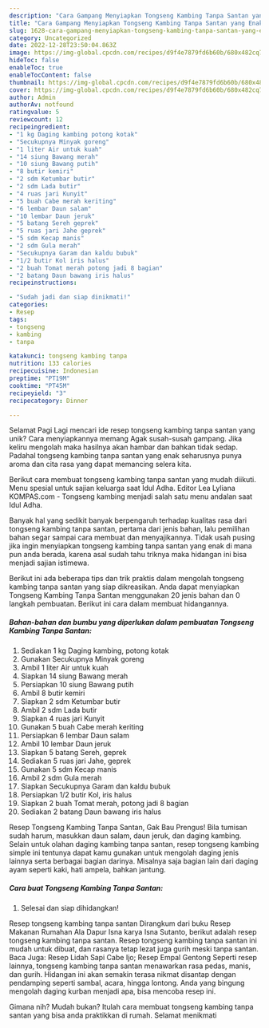 ```yaml
---
description: "Cara Gampang Menyiapkan Tongseng Kambing Tanpa Santan yang Enak, Sempurna"
title: "Cara Gampang Menyiapkan Tongseng Kambing Tanpa Santan yang Enak, Sempurna"
slug: 1628-cara-gampang-menyiapkan-tongseng-kambing-tanpa-santan-yang-enak-sempurna
category: Uncategorized
date: 2022-12-28T23:50:04.863Z
image: https://img-global.cpcdn.com/recipes/d9f4e7879fd6b60b/680x482cq70/tongseng-kambing-tanpa-santan-foto-resep-utama.jpg
hideToc: false
enableToc: true
enableTocContent: false
thumbnail: https://img-global.cpcdn.com/recipes/d9f4e7879fd6b60b/680x482cq70/tongseng-kambing-tanpa-santan-foto-resep-utama.jpg
cover: https://img-global.cpcdn.com/recipes/d9f4e7879fd6b60b/680x482cq70/tongseng-kambing-tanpa-santan-foto-resep-utama.jpg
author: Admin
authorAv: notfound
ratingvalue: 5
reviewcount: 12
recipeingredient:
- "1 kg Daging kambing potong kotak"
- "Secukupnya Minyak goreng"
- "1 liter Air untuk kuah"
- "14 siung Bawang merah"
- "10 siung Bawang putih"
- "8 butir kemiri"
- "2 sdm Ketumbar butir"
- "2 sdm Lada butir"
- "4 ruas jari Kunyit"
- "5 buah Cabe merah keriting"
- "6 lembar Daun salam"
- "10 lembar Daun jeruk"
- "5 batang Sereh geprek"
- "5 ruas jari Jahe geprek"
- "5 sdm Kecap manis"
- "2 sdm Gula merah"
- "Secukupnya Garam dan kaldu bubuk"
- "1/2 butir Kol iris halus"
- "2 buah Tomat merah potong jadi 8 bagian"
- "2 batang Daun bawang iris halus"
recipeinstructions:

- "Sudah jadi dan siap dinikmati!"
categories:
- Resep
tags:
- tongseng
- kambing
- tanpa

katakunci: tongseng kambing tanpa 
nutrition: 133 calories
recipecuisine: Indonesian
preptime: "PT19M"
cooktime: "PT45M"
recipeyield: "3"
recipecategory: Dinner

---
```



Selamat Pagi Lagi mencari ide resep tongseng kambing tanpa santan yang unik? Cara menyiapkannya memang Agak susah-susah gampang. Jika keliru mengolah maka hasilnya akan hambar dan bahkan tidak sedap. Padahal tongseng kambing tanpa santan yang enak seharusnya punya aroma dan cita rasa yang dapat memancing selera kita.


Berikut cara membuat tongseng kambing tanpa santan yang mudah diikuti. Menu spesial untuk sajian keluarga saat Idul Adha. Editor Lea Lyliana KOMPAS.com - Tongseng kambing menjadi salah satu menu andalan saat Idul Adha.

Banyak hal yang sedikit banyak berpengaruh terhadap kualitas rasa dari tongseng kambing tanpa santan, pertama dari jenis bahan, lalu pemilihan bahan segar sampai cara membuat dan menyajikannya. Tidak usah pusing jika ingin menyiapkan tongseng kambing tanpa santan yang enak di mana pun anda berada, karena asal sudah tahu triknya maka hidangan ini bisa menjadi sajian istimewa.


Berikut ini ada beberapa tips dan trik praktis dalam mengolah tongseng kambing tanpa santan yang siap dikreasikan. Anda dapat menyiapkan Tongseng Kambing Tanpa Santan menggunakan 20 jenis bahan dan 0 langkah pembuatan. Berikut ini cara dalam membuat hidangannya.

<!--inarticleads1-->

##### Bahan-bahan dan bumbu yang diperlukan dalam pembuatan Tongseng Kambing Tanpa Santan:

1. Sediakan 1 kg Daging kambing, potong kotak
1. Gunakan Secukupnya Minyak goreng
1. Ambil 1 liter Air untuk kuah
1. Siapkan 14 siung Bawang merah
1. Persiapkan 10 siung Bawang putih
1. Ambil 8 butir kemiri
1. Siapkan 2 sdm Ketumbar butir
1. Ambil 2 sdm Lada butir
1. Siapkan 4 ruas jari Kunyit
1. Gunakan 5 buah Cabe merah keriting
1. Persiapkan 6 lembar Daun salam
1. Ambil 10 lembar Daun jeruk
1. Siapkan 5 batang Sereh, geprek
1. Sediakan 5 ruas jari Jahe, geprek
1. Gunakan 5 sdm Kecap manis
1. Ambil 2 sdm Gula merah
1. Siapkan Secukupnya Garam dan kaldu bubuk
1. Persiapkan 1/2 butir Kol, iris halus
1. Siapkan 2 buah Tomat merah, potong jadi 8 bagian
1. Sediakan 2 batang Daun bawang iris halus


Resep Tongseng Kambing Tanpa Santan, Gak Bau Prengus! Bila tumisan sudah harum, masukkan daun salam, daun jeruk, dan daging kambing. Selain untuk olahan daging kambing tanpa santan, resep tongseng kambing simple ini tentunya dapat kamu gunakan untuk mengolah daging jenis lainnya serta berbagai bagian darinya. Misalnya saja bagian lain dari daging ayam seperti kaki, hati ampela, bahkan jantung. 

<!--inarticleads2-->

##### Cara buat Tongseng Kambing Tanpa Santan:


1. Selesai dan siap dihidangkan!

Resep tongseng kambing tanpa santan Dirangkum dari buku Resep Makanan Rumahan Ala Dapur Isna karya Isna Sutanto, berikut adalah resep tongseng kambing tanpa santan. Resep tongseng kambing tanpa santan ini mudah untuk dibuat, dan rasanya tetap lezat juga gurih meski tanpa santan. Baca Juga: Resep Lidah Sapi Cabe Ijo; Resep Empal Gentong Seperti resep lainnya, tongseng kambing tanpa santan menawarkan rasa pedas, manis, dan gurih. Hidangan ini akan semakin terasa nikmat disantap dengan pendamping seperti sambal, acara, hingga lontong. Anda yang bingung mengolah daging kurban menjadi apa, bisa mencoba resep ini. 

Gimana nih? Mudah bukan? Itulah cara membuat tongseng kambing tanpa santan yang bisa anda praktikkan di rumah. Selamat menikmati
